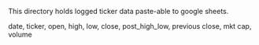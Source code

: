 This directory holds logged ticker data paste-able to google sheets.

date, ticker, open, high, low, close, post_high_low, previous close, mkt cap, volume